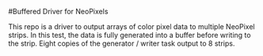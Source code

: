 #Buffered Driver for NeoPixels

This repo is a driver to output arrays of color pixel data to multiple NeoPixel strips.  In this test, the data is fully generated into a buffer before writing to the strip.  Eight copies of the generator / writer task output to 8 strips.



